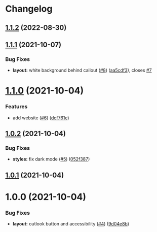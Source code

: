 # Changelog

## [1.1.2](https://github.com/American-Technion-Society/email-templates/compare/v1.1.1...v1.1.2) (2022-08-30)

## [1.1.1](https://github.com/American-Technion-Society/email-templates/compare/v1.1.0...v1.1.1) (2021-10-07)


### Bug Fixes

* **layout:** white background behind callout ([#8](https://github.com/American-Technion-Society/email-templates/issues/8)) ([aa5cdf3](https://github.com/American-Technion-Society/email-templates/commit/aa5cdf3f845d2600dfbd25bcf5e2526773cdc746)), closes [#7](https://github.com/American-Technion-Society/email-templates/issues/7)

# [1.1.0](https://github.com/American-Technion-Society/email-templates/compare/v1.0.2...v1.1.0) (2021-10-04)


### Features

* add website ([#6](https://github.com/American-Technion-Society/email-templates/issues/6)) ([dcf761e](https://github.com/American-Technion-Society/email-templates/commit/dcf761ed82aa427142adfd8b83307c67d0ceefac))

## [1.0.2](https://github.com/American-Technion-Society/email-templates/compare/v1.0.1...v1.0.2) (2021-10-04)


### Bug Fixes

* **styles:** fix dark mode ([#5](https://github.com/American-Technion-Society/email-templates/issues/5)) ([052f387](https://github.com/American-Technion-Society/email-templates/commit/052f3877f77a76b243b76059a2bb3f039de0dc5b))

## [1.0.1](https://github.com/American-Technion-Society/email-templates/compare/v1.0.0...v1.0.1) (2021-10-04)

# 1.0.0 (2021-10-04)


### Bug Fixes

* **layout:** outlook button and accessibility  ([#4](https://github.com/American-Technion-Society/email-templates/issues/4)) ([9d04e8b](https://github.com/American-Technion-Society/email-templates/commit/9d04e8bcb38fa53e9e02bc4d52e03a5e3ac83932))
